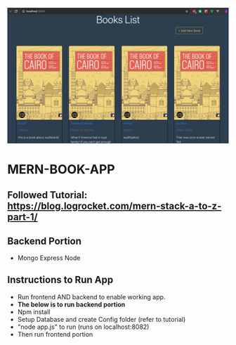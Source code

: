 ![Book App](preview.png)

# MERN-BOOK-APP

## Followed Tutorial: https://blog.logrocket.com/mern-stack-a-to-z-part-1/

## Backend Portion
- Mongo Express Node

## Instructions to Run App
- Run frontend AND backend to enable working app.
- **The below is to run backend portion**
- Npm install
- Setup Database and create Config folder (refer to tutorial)
- "node app.js" to run (runs on localhost:8082)
- Then run frontend portion
